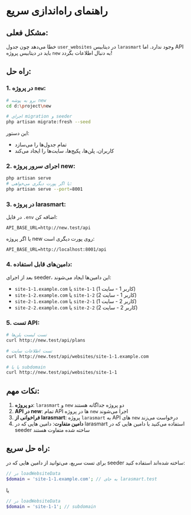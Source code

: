 # راهنمای راه‌اندازی سریع

## مشکل فعلی:
خطا می‌دهد چون جدول `user_websites` در دیتابیس `larasmart` وجود ندارد. 
اما API باید در دیتابیس پروژه `new` به دنبال اطلاعات بگردد!

## راه حل:

### 1. در پروژه `new`:

```bash
# برو به پوشه new
cd d:\project\new

# اجرای migration و seeder
php artisan migrate:fresh --seed
```

این دستور:
- تمام جدول‌ها را می‌سازد
- کاربران، پلن‌ها، پکیج‌ها، سایت‌ها را ایجاد می‌کند

### 2. اجرای سرور پروژه new:

```bash
php artisan serve
# یا اگر پورت دیگری می‌خواهی:
php artisan serve --port=8001
```

### 3. در پروژه larasmart:

در فایل `.env` اضافه کن:
```env
API_BASE_URL=http://new.test/api
```

یا اگر پروژه new روی پورت دیگری است:
```env
API_BASE_URL=http://localhost:8001/api
```

### 4. دامین‌های قابل استفاده:

بعد از اجرای seeder، این دامین‌ها ایجاد می‌شوند:

- `site-1-1.example.com` یا `site-1-1` (کاربر 1 - سایت 1)
- `site-1-2.example.com` یا `site-1-2` (کاربر 1 - سایت 2)
- `site-2-1.example.com` یا `site-2-1` (کاربر 2 - سایت 1)
- `site-2-2.example.com` یا `site-2-2` (کاربر 2 - سایت 2)

### 5. تست API:

```bash
# تست لیست پلن‌ها
curl http://new.test/api/plans

# تست اطلاعات سایت
curl http://new.test/api/websites/site-1-1.example.com

# یا با subdomain
curl http://new.test/api/websites/site-1-1
```

## نکات مهم:

1. **دو پروژه**: `larasmart` و `new` دو پروژه جداگانه هستند
2. **API در new**: تمام API ها در پروژه `new` اجرا می‌شوند
3. **فراخوانی از larasmart**: پروژه `larasmart` به API های `new` درخواست می‌زند
4. **دامین متفاوت**: دامین هایی که در larasmart استفاده می‌کنید با دامین هایی که در seeder ساخته شده متفاوت هستند

## راه حل سریع:

برای تست سریع، می‌توانید از دامین هایی که در seeder ساخته شده‌اند استفاده کنید:

```php
// در loadWebsiteData
$domain = 'site-1-1.example.com'; // به جای larasmart.test
```

یا

```php
// در loadWebsiteData  
$domain = 'site-1-1'; // subdomain
```

